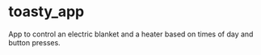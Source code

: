 toasty_app
==========

App to control an electric blanket and a heater based on times of day and button presses.
